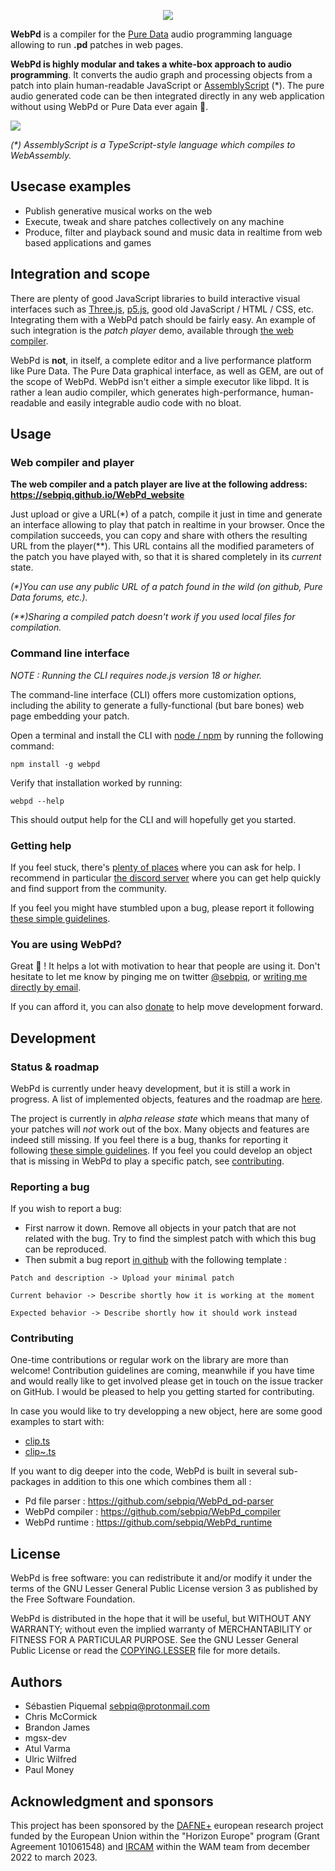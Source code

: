 <p align="center">
  <img src="webpd.png" />
</p>

<!-- intro start -->

**WebPd** is a compiler for the [Pure Data](https://puredata.info/) audio programming language allowing to run **.pd** patches in web pages.

**WebPd is highly modular and takes a white-box approach to audio programming**. It converts the audio graph and processing objects from a patch into plain human-readable JavaScript or [AssemblyScript](https://www.assemblyscript.org/) (*). The pure audio generated code can be then integrated directly in any web application without using WebPd or Pure Data ever again 🌈.

<!-- intro end -->

[![](https://img.shields.io/static/v1?label=Sponsor&message=%E2%9D%A4&logo=GitHub&color=%23ed00d9)](https://github.com/sponsors/sebpiq)

*(\*) AssemblyScript is a TypeScript-style language which compiles to WebAssembly.*

## Usecase examples

- Publish generative musical works on the web
- Execute, tweak and share patches collectively on any machine
- Produce, filter and playback sound and music data in realtime from web based applications and games

## Integration and scope

There are plenty of good JavaScript libraries to build interactive visual interfaces such as [Three.js](https://threejs.org/), [p5.js](https://p5js.org/), good old JavaScript / HTML / CSS, etc. Integrating them with a WebPd patch should be fairly easy. An example of such integration is the *patch player* demo, available through [the web compiler](#using-the-web-compiler).

WebPd is **not**, in itself, a complete editor and a live performance platform like Pure Data. The Pure Data graphical interface, as well as GEM, are out of the scope of WebPd. WebPd isn't either a simple executor like libpd. It is rather a lean audio compiler, which generates high-performance, human-readable and easily integrable audio code with no bloat.

## Usage

<span id="using-the-web-compiler"><span>

### Web compiler and player

**The web compiler and a patch player are live at the following address: https://sebpiq.github.io/WebPd_website**

Just upload or give a URL(*) of a patch, compile it just in time and generate an interface allowing to play that patch in realtime in your browser. Once the compilation succeeds, you can copy and share with others the resulting URL from the player(**). This URL contains all the modified parameters of the patch you have played with, so that it is shared completely in its *current* state.

*(\*)You can use any public URL of a patch found in the wild (on github, Pure Data forums, etc.).*

*(\*\*)Sharing a compiled patch doesn't work if you used local files for compilation.*

<span id="using-the-cli"><span>

### Command line interface

*NOTE : Running the CLI requires node.js version 18 or higher.*

The command-line interface (CLI) offers more customization options, including the ability to generate a fully-functional (but bare bones) web page embedding your patch.

Open a terminal and install the CLI with [node / npm](https://nodejs.org/) by running the following command:

```
npm install -g webpd
```

Verify that installation worked by running:

```
webpd --help
```

This should output help for the CLI and will hopefully get you started.


### Getting help

If you feel stuck, there's [plenty of places](https://puredata.info/community) where you can ask for help. I recommend in particular [the discord server](https://discord.gg/AZ43djV) where you can get help quickly and find support from the community.

If you feel you might have stumbled upon a bug, please report it following [these simple guidelines](#reporting-a-bug).

### You are using WebPd?

Great 🌱 ! It helps a lot with motivation to hear that people are using it. Don't hesitate to let me know by pinging me on twitter [@sebpiq](https://twitter.com/sebpiq), or [writing me directly by email](https://second-hander.com/).


If you can afford it, you can also [donate](https://opencollective.com/webpd) to help move development forward.


## Development

### Status & roadmap

WebPd is currently under heavy development, but it is still a work in progress. A list of implemented objects, features and the roadmap are [here](https://github.com/sebpiq/WebPd/blob/main/ROADMAP.md).

The project is currently in *alpha release state* which means that many of your patches will *not* work out of the box. Many objects and features are indeed still missing. If you feel there is a bug, thanks for reporting it following [these simple guidelines](#reporting-a-bug). If you feel you could develop an object that is missing in WebPd to play a specific patch, see [contributing](#contributing).

<span id="reporting-a-bug"><span>

### Reporting a bug

If you wish to report a bug:

- First narrow it down. Remove all objects in your patch that are not related with the bug. Try to find the simplest patch with which this bug can be reproduced.
- Then submit a bug report [in github](https://github.com/sebpiq/WebPd/issues) with the following template :

```
Patch and description -> Upload your minimal patch

Current behavior -> Describe shortly how it is working at the moment

Expected behavior -> Describe shortly how it should work instead
```

<span id="contributing"><span>

### Contributing


One-time contributions or regular work on the library are more than welcome! Contribution guidelines are coming, meanwhile if you have time and would really like to get involved please get in touch on the issue tracker on GitHub. I would be pleased to help you getting started for contributing.

In case you would like to try developping a new object, here are some good examples to start with:

- [clip.ts](https://github.com/sebpiq/WebPd/blob/develop/src/nodes/nodes/clip.ts)
- [clip~.ts](https://github.com/sebpiq/WebPd/blob/develop/src/nodes/nodes/clip~.ts)

If you want to dig deeper into the code, WebPd is built in several sub-packages in addition to this one which combines them all : 

- Pd file parser : https://github.com/sebpiq/WebPd_pd-parser
- WebPd compiler : https://github.com/sebpiq/WebPd_compiler
- WebPd runtime : https://github.com/sebpiq/WebPd_runtime


## License

WebPd is free software: you can redistribute it and/or modify it under the terms of the GNU Lesser General Public License version 3 as published by the Free Software Foundation.

WebPd is distributed in the hope that it will be useful, but WITHOUT ANY WARRANTY; without even the implied warranty of MERCHANTABILITY or FITNESS FOR A PARTICULAR PURPOSE. See the
GNU Lesser General Public License or read the [COPYING.LESSER](https://github.com/sebpiq/WebPd/blob/main/COPYING.LESSER) file for more details.


## Authors

- Sébastien Piquemal <sebpiq@protonmail.com>
- Chris McCormick
- Brandon James
- mgsx-dev
- Atul Varma
- Ulric Wilfred
- Paul Money


## Acknowledgment and sponsors

This project has been sponsored by the [DAFNE+](https://dafneplus.eu/) european research project funded by the European Union within the "Horizon Europe" program (Grant Agreement 101061548) and [IRCAM](https://www.ircam.fr) within the WAM team from december 2022 to march 2023.